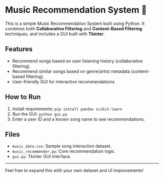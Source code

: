 # Music Recommendation System 🎵

This is a simple Music Recommendation System built using Python. It combines both **Collaborative Filtering** and **Content-Based Filtering** techniques, and includes a GUI built with **Tkinter**.

## Features
- Recommend songs based on user listening history (collaborative filtering).
- Recommend similar songs based on genre/artist metadata (content-based filtering).
- User-friendly GUI for interactive recommendations.

## How to Run
1. Install requirements: `pip install pandas scikit-learn`
2. Run the GUI: `python gui.py`
3. Enter a user ID and a known song name to see recommendations.

## Files
- `music_data.csv`: Sample song interaction dataset.
- `music_recommender.py`: Core recommendation logic.
- `gui.py`: Tkinter GUI interface.

---

Feel free to expand this with your own dataset and UI improvements!
